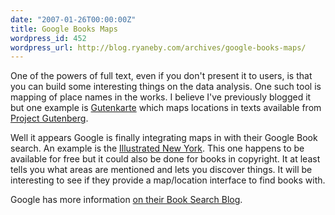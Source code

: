 ```yaml
---
date: "2007-01-26T00:00:00Z"
title: Google Books Maps
wordpress_id: 452
wordpress_url: http://blog.ryaneby.com/archives/google-books-maps/
---
```

One of the powers of full text, even if you don't present it to users, is that you can build some interesting things on the data analysis. One such tool is mapping of place names in the works. I believe I've previously blogged it but one example is <a href="http://gutenkarte.org/">Gutenkarte</a> which maps locations in texts available from <a href="http://www.gutenberg.org/">Project Gutenberg</a>.

Well it appears Google is finally integrating maps in with their Google Book search. An example is the <a href="http://books.google.com/books?vid=OCLC57700799">Illustrated New York</a>. This one happens to be available for free but it could also be done for books in copyright. It at least tells you what areas are mentioned and lets you discover things. It will be interesting to see if they provide a map/location interface to find books with.

Google has more information <a href="http://booksearch.blogspot.com/2007/01/books-mapped.html">on their Book Search Blog</a>.
